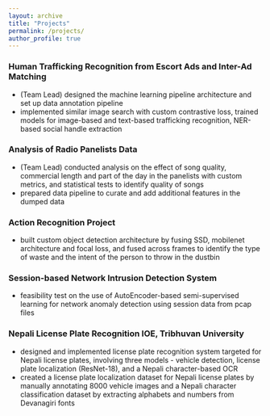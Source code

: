 ```yaml
---
layout: archive
title: "Projects"
permalink: /projects/
author_profile: true
---
```


###  Human Trafficking Recognition from Escort Ads and Inter-Ad Matching
- (Team Lead) designed the machine learning pipeline architecture and set up data annotation pipeline
-  implemented similar image search with custom contrastive loss, trained models for image-based and text-based
trafficking recognition, NER-based social handle extraction

### Analysis of Radio Panelists Data
- (Team Lead) conducted analysis on the effect of song quality, commercial length and part of the day in the
panelists with custom metrics, and statistical tests to identify quality of songs
- prepared data pipeline to curate and add additional features in the dumped data

### Action Recognition Project
- built custom object detection architecture by fusing SSD, mobilenet architecture and focal loss, and fused across
frames to identify the type of waste and the intent of the person to throw in the dustbin

### Session-based Network Intrusion Detection System
- feasibility test on the use of AutoEncoder-based semi-supervised learning for network anomaly detection using
session data from pcap files

### Nepali License Plate Recognition IOE, Tribhuvan University
- designed and implemented license plate recognition system targeted for Nepali license plates, involving three
models - vehicle detection, license plate localization (ResNet-18), and a Nepali character-based OCR
- created a license plate localization dataset for Nepali license plates by manually annotating 8000 vehicle images
and a Nepali character classification dataset by extracting alphabets and numbers from Devanagiri fonts